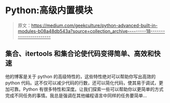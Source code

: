 # Python:高级内置模块

> 原文：<https://medium.com/geekculture/python-advanced-built-in-modules-b08a48db543a?source=collection_archive---------18----------------------->

## 集合、itertools 和集合论使代码变得简单、高效和快速

他的博客是关于 python 的高级特性的，这些特性绝对可以帮助你写出高效的 python 代码。这不仅可以减少代码的行数，还可以简化代码，使其易于调试，更加可靠。Python 有很多特性和深度。让我们探索一些可以帮助你以更简单的方式完成不同任务的事情。我总是强调在其他编程语言中同样的任务要简单…